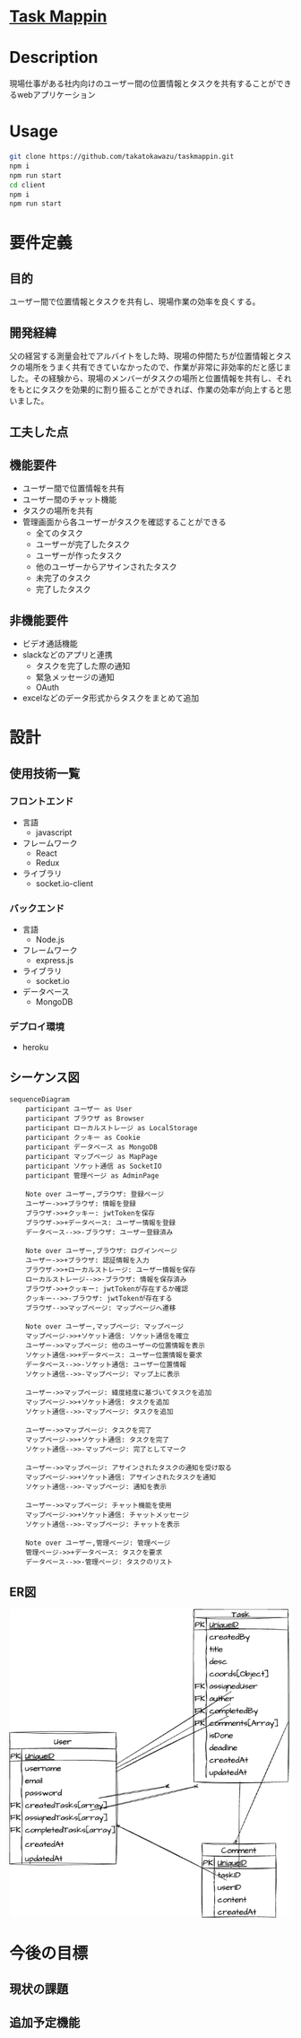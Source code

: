 # [Task Mappin](https://taskmappin-c2989267e49d.herokuapp.com)

# Description
<p>
現場仕事がある社内向けのユーザー間の位置情報とタスクを共有することができるwebアプリケーション
</p>

# Usage
```bash
git clone https://github.com/takatokawazu/taskmappin.git
npm i
npm run start
cd client
npm i
npm run start
```

# 要件定義
## 目的
ユーザー間で位置情報とタスクを共有し、現場作業の効率を良くする。

## 開発経緯
父の経営する測量会社でアルバイトをした時、現場の仲間たちが位置情報とタスクの場所をうまく共有できていなかったので、作業が非常に非効率的だと感じました。その経験から、現場のメンバーがタスクの場所と位置情報を共有し、それをもとにタスクを効果的に割り振ることができれば、作業の効率が向上すると思いました。

## 工夫した点

## 機能要件
- ユーザー間で位置情報を共有
- ユーザー間のチャット機能
- タスクの場所を共有
- 管理画面から各ユーザーがタスクを確認することができる
  - 全てのタスク
  - ユーザーが完了したタスク
  - ユーザーが作ったタスク
  - 他のユーザーからアサインされたタスク
  - 未完了のタスク
  - 完了したタスク

## 非機能要件
- ビデオ通話機能
- slackなどのアプリと連携
  - タスクを完了した際の通知
  - 緊急メッセージの通知
  - OAuth
- excelなどのデータ形式からタスクをまとめて追加

# 設計

## 使用技術一覧

### フロントエンド
- 言語
  - javascript
- フレームワーク
  - React
  - Redux
- ライブラリ
  - socket.io-client

### バックエンド
- 言語
  - Node.js
- フレームワーク
  - express.js
- ライブラリ
  - socket.io
- データベース
  - MongoDB

### デプロイ環境
- heroku

## シーケンス図
```mermaid
sequenceDiagram
    participant ユーザー as User
    participant ブラウザ as Browser
    participant ローカルストレージ as LocalStorage
    participant クッキー as Cookie
    participant データベース as MongoDB
    participant マップページ as MapPage
    participant ソケット通信 as SocketIO
    participant 管理ページ as AdminPage

    Note over ユーザー,ブラウザ: 登録ページ
    ユーザー->>+ブラウザ: 情報を登録
    ブラウザ->>+クッキー: jwtTokenを保存
    ブラウザ->>+データベース: ユーザー情報を登録
    データベース-->>-ブラウザ: ユーザー登録済み

    Note over ユーザー,ブラウザ: ログインページ
    ユーザー->>+ブラウザ: 認証情報を入力
    ブラウザ->>+ローカルストレージ: ユーザー情報を保存
    ローカルストレージ-->>-ブラウザ: 情報を保存済み
    ブラウザ->>+クッキー: jwtTokenが存在するか確認
    クッキー-->>-ブラウザ: jwtTokenが存在する
    ブラウザ-->>マップページ: マップページへ遷移

    Note over ユーザー,マップページ: マップページ
    マップページ->>+ソケット通信: ソケット通信を確立
    ユーザー->>マップページ: 他のユーザーの位置情報を表示
    ソケット通信->>+データベース: ユーザー位置情報を要求
    データベース-->>-ソケット通信: ユーザー位置情報
    ソケット通信-->>-マップページ: マップ上に表示

    ユーザー->>マップページ: 緯度経度に基づいてタスクを追加
    マップページ->>+ソケット通信: タスクを追加
    ソケット通信-->>-マップページ: タスクを追加

    ユーザー->>マップページ: タスクを完了
    マップページ->>+ソケット通信: タスクを完了
    ソケット通信-->>-マップページ: 完了としてマーク

    ユーザー->>マップページ: アサインされたタスクの通知を受け取る
    マップページ->>+ソケット通信: アサインされたタスクを通知
    ソケット通信-->>-マップページ: 通知を表示

    ユーザー->>マップページ: チャット機能を使用
    マップページ->>+ソケット通信: チャットメッセージ
    ソケット通信-->>-マップページ: チャットを表示

    Note over ユーザー,管理ページ: 管理ページ
    管理ページ->>+データベース: タスクを要求
    データベース-->>-管理ページ: タスクのリスト
```


## ER図
![MongoDB ER図](https://github.com/takatokawazu/taskmappin/blob/main/client/public/taskmappin_ER.png)

# 今後の目標

## 現状の課題

## 追加予定機能
